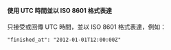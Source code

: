 #### 使用 UTC 時間並以 ISO 8601 格式表達

只接受或回傳 UTC 時間，並以 ISO 8601 格式表達，例如：

```
"finished_at": "2012-01-01T12:00:00Z"
```
